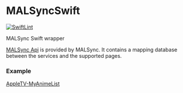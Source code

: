 # MALSyncSwift
[![SwiftLint](https://github.com/HackingGate/MALSyncSwift/actions/workflows/swiftlint.yml/badge.svg)](https://github.com/HackingGate/MALSyncSwift/actions/workflows/swiftlint.yml)

MALSync Swift wrapper

[MALSync Api](https://github.com/MALSync/MALSync/wiki/Privacy-Policy) is provided by MALSync. It contains a mapping database between the services and the supported pages.

### Example

[AppleTV-MyAnimeList](https://github.com/HackingGate/AppleTV-MyAnimeList)
